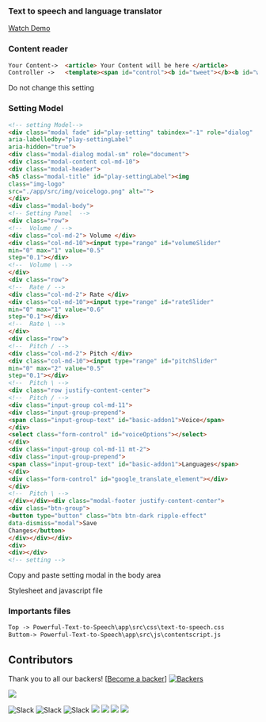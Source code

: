### Text to speech and language translator

<a href="https://www.youtube.com/watch?v=yX2YHVwj8_o"> Watch Demo </a> 



### Content reader
```html
Your Content->  <article> Your Content will be here </article>
Controller ->   <template><span id="control"><b id="tweet"></b><b id="whatsapp"></b><b id="searchit"></b><b id="plays"></b><b id="settings"></b></span></template>
```
Do not change this setting 

### Setting Model
```html
<!-- setting Model-->
<div class="modal fade" id="play-setting" tabindex="-1" role="dialog"
aria-labelledby="play-settingLabel"
aria-hidden="true">
<div class="modal-dialog modal-sm" role="document">
<div class="modal-content col-md-10">
<div class="modal-header">
<h5 class="modal-title" id="play-settingLabel"><img
class="img-logo"
src="./app/src/img/voicelogo.png" alt="">
</div>
<div class="modal-body">
<!-- Setting Panel  -->
<div class="row">
<!--  Volume / -->
<div class="col-md-2"> Volume </div>
<div class="col-md-10"><input type="range" id="volumeSlider"
min="0" max="1" value="0.5"
step="0.1"></div>
<!--  Volume \ -->
</div>
<div class="row">
<!--  Rate / -->
<div class="col-md-2"> Rate </div>
<div class="col-md-10"><input type="range" id="rateSlider"
min="0" max="1" value="0.6"
step="0.1"></div>
<!--  Rate \ -->
</div>
<div class="row">
<!--  Pitch / -->
<div class="col-md-2"> Pitch </div>
<div class="col-md-10"><input type="range" id="pitchSlider"
min="0" max="2" value="0.5"
step="0.1"></div>
<!--  Pitch \ -->
<div class="row justify-content-center">
<!--  Pitch / -->
<div class="input-group col-md-11">
<div class="input-group-prepend">
<span class="input-group-text" id="basic-addon1">Voice</span>
</div>
<select class="form-control" id="voiceOptions"></select>
</div>
<div class="input-group col-md-11 mt-2">
<div class="input-group-prepend">
<span class="input-group-text" id="basic-addon1">Languages</span>
</div>
<div class="form-control" id="google_translate_element"></div>
</div>
<!--  Pitch \ -->
</div></div><div class="modal-footer justify-content-center">
<div class="btn-group">
<button type="button" class="btn btn-dark ripple-effect"
data-dismiss="modal">Save
Changes</button>
</div></div></div>
<div>
<div></div>
<!-- setting -->
```
Copy and paste setting modal in the body area

Stylesheet and javascript file
### Importants files
```html
Top -> Powerful-Text-to-Speech\app\src\css\text-to-speech.css
Buttom-> Powerful-Text-to-Speech\app\src\js\contentscript.js
```


## Contributors
Thank you to all our backers!  [[Become a backer](https://opencollective.com/Bootstrap-extra#backer)]
[![Backers](https://opencollective.com/Bootstrap-extra/backers.svg?width=890)](https://opencollective.com/Bootstrap-extra#backers)


<a href="CODE_CONTRIBUTORS.md"><img src="https://opencollective.com/swiper/contributors.svg?width=890&button=false" /></a>

![Slack](https://img.shields.io/badge/MIT-License-green) ![Slack](https://img.shields.io/badge/plugin-0-blue) ![Slack](https://img.shields.io/badge/rating%20count-9.1kb%20total-yellowgreen) 
![](https://img.shields.io/github/stars/pandao/editor.md.svg) ![](https://img.shields.io/github/forks/pandao/editor.md.svg) ![](https://img.shields.io/github/tag/pandao/editor.md.svg) ![](https://img.shields.io/github/release/pandao/editor.md.svg)
